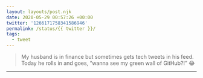 ```yaml
---
layout: layouts/post.njk
date: 2020-05-29 00:57:26 +00:00
twitter: '1266171758341586946'
permalink: /status/{{ twitter }}/
tags: 
  - tweet
---
```


> My husband is in finance but sometimes gets tech tweets in his feed. Today he rolls in and goes, “wanna see my green wall of GitHub?!” 😂

---
